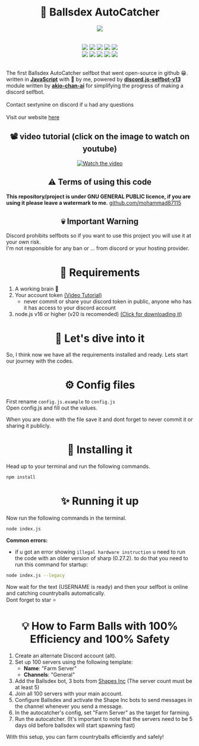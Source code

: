 <h1 align="center" >🎉 Ballsdex AutoCatcher</h1>
<div align="center">
  <img src="https://curefras.sirv.com/9263564.jpg" herf="https://autocatcher.xyz">
</div>
<br><br>
<div align="center">
  <a herf="https://www.javascript.com"><img src="https://img.shields.io/badge/javascript-%23323330.svg?style=for-the-badge&logo=javascript&logoColor=%23F7DF1E"></a>
  <a herf="https://nodejs.org"><img src="https://img.shields.io/badge/node.js-6DA55F?style=for-the-badge&logo=node.js&logoColor=white"></a>
  <a herf="https://www.npmjs.com"><img src="https://img.shields.io/badge/NPM-%23CB3837.svg?style=for-the-badge&logo=npm&logoColor=white"></a>
  <a herf="https://discord.com"><img src="https://img.shields.io/badge/Discord-%235865F2.svg?style=for-the-badge&logo=discord&logoColor=white"></a>
  <a herf="https://github.com/"><img src="https://img.shields.io/badge/github-%23121011.svg?style=for-the-badge&logo=github&logoColor=white"></a>
</div>
<div align="center">
  <a href="https://github.com/ballsdex-autocatcher/ballsdex-autocatcher/"><img src="https://img.shields.io/github/stars/ballsdex-autocatcher/autocatcher.svg?style=for-the-badge"></a>
  <a href="https://github.com/ballsdex-autocatcher/ballsdex-autocatcher/"><img src="https://img.shields.io/github/forks/ballsdex-autocatcher/autocatcher.svg?style=for-the-badge"></a>
  <a href="https://github.com/ballsdex-autocatcher/ballsdex-autocatcher/"><img src="https://img.shields.io/github/issues/ballsdex-autocatcher/autocatcher.svg?style=for-the-badge"></a>
  <a href="https://github.com/ballsdex-autocatcher/ballsdex-autocatcher/"><img src="https://img.shields.io/github/license/ballsdex-autocatcher/autocatcher.svg?style=for-the-badge"></a>
  <a href="https://github.com/ballsdex-autocatcher/ballsdex-autocatcher/releases/latest"><img src="https://img.shields.io/github/v/release/ballsdex-autocatcher/autocatcher.svg?style=for-the-badge"></a>
</div>
<br>


The first Ballsdex AutoCatcher selfbot that went open-source in github 😁. written in **[JavaScript](https://www.javascript.com)** with 💖 by me, powered by **[discord.js-selfbot-v13](https://github.com/aiko-chan-ai/discord.js-selfbot-v13)** module written by **[akio-chan-ai](https://github.com/aiko-chan-ai/discord.js-selfbot-v13)** for simplifying the progress of making a discord selfbot.<br><br>Contact sextynine on discord if u had any questions<br><br>Visit our website [here](https://autocatcher.xyz)

<h2 align="center"> 📽️ video tutorial (click on the image to watch on youtube) </h2>
<div align="center">
  <a href="https://youtu.be/RlQTHTncw2Y">
    <img src="https://img.youtube.com/vi/RlQTHTncw2Y/0.jpg" alt="Watch the video" width="auto" height="auto">
  </a>
</div>


<h2 align="center" >⚠ Terms of using this code</h2>

**This repository/project is under GNU GENERAL PUBLIC licence, if you are using it please leave a watermark to me.** [github.com/mohammad87115](https://github.com/mohammad87115)

<h2 align="center">💀 Important Warning</h2>

Discord prohibits selfbots so if you want to use this project you will use it at your own risk.<br>
I'm not responsible for any ban or ... from discord or your hosting provider.
<h1 align="center" >💉 Requirements</h1>

1. A working brain 🧠
2. Your account token [(Video Tutorial)](https://youtu.be/pqW553a3_Tc?si=jZTkXeR21IJheGhY)
   - never commit or share your discord token in public, anyone who has it has access to your discord account
3. node.js v16 or higher (v20 is recomended) [(Click for downloading it)](https://nodejs.org)

<h1 align="center">🚀 Let's dive into it</h1>

So, I think now we have all the requirements installed and ready. Lets start our journey with the codes.

<h1 align="center">⚙ Config files</h1>

First rename `config.js.example` to `config.js`<br>
Open config.js and fill out the values.<br>

When you are done with the file save it and dont forget to never commit it or sharing it publicly.

<h1 align="center">💾 Installing it</h1>

Head up to your terminal and run the following commands.

```sh
npm install
```

<h1 align="center">✨ Running it up</h1>

Now run the following commands in the terminal.

```sh
node index.js
```
**Common errors:**
- if u got an error showing `illegal hardware instruction` u need to run the code with an older version of sharp (0.27.2). to do that you need to run this command for startup:
```sh
node index.js --legacy
```
Now wait for the text (USERNAME is ready) and then your selfbot is online and catching countryballs automatically.<br>
Dont forget to star ⭐

<h1 align="center">💡 How to Farm Balls with 100% Efficiency and 100% Safety</h1>

1. Create an alternate Discord account (alt).
2. Set up 100 servers using the following template:
   - **Name**: "Farm Server"
   - **Channels**: "General"
3. Add the Ballsdex bot, 3 bots from [Shapes Inc](https://platform.shapes.inc/) (The server count must be at least 5)
4. Join all 100 servers with your main account.
5. Configure Ballsdex and activate the Shape Inc bots to send messages in the channel whenever you send a message.
6. In the autocatcher's config, set "Farm Server" as the target for farming.
7. Run the autocatcher.
(It's important to note that the servers need to be 5 days old before ballsdex will start spawning fast)

With this setup, you can farm countryballs efficiently and safely!
